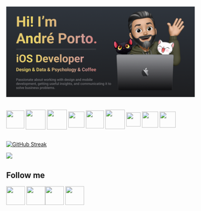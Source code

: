 [![Andre Porto Banner](./README.png)](https://andreporto.vercel.app)

<div style="display: inline_block, pointer-events: none"><br>
  <img align="center" height="48" width="48" pointer-events="none" src="https://andreporto.vercel.app/assets/icons/apple.svg" target="_blank">
  <img align="center" height="53" width="53" src="https://andreporto.vercel.app/assets/icons/ios.svg" target="_blank">
  <img align="center" height="53" width="53" src="https://andreporto.vercel.app/assets/icons/macos.svg" target="_blank">
  <img align="center" height="43" width="43" src="https://cdn.jsdelivr.net/gh/devicons/devicon/icons/swift/swift-original.svg">
  <img align="center" height=48" width=48" src="https://cdn.jsdelivr.net/gh/devicons/devicon/icons/xcode/xcode-original.svg">
  <img align="center" height="52" width="52" src="https://cdn.jsdelivr.net/gh/devicons/devicon/icons/firebase/firebase-plain.svg">
  <img align="center" height="38" width="38" src="https://andreporto.vercel.app/assets/icons/cocoapods.svg" target="_blank">
  <img align="center" height="43" width="43" src="https://cdn.jsdelivr.net/gh/devicons/devicon/icons/figma/figma-original.svg">
  <img align="center" height="43" width="43" src="https://cdn.jsdelivr.net/gh/devicons/devicon/icons/git/git-original.svg">
</div>
<br>

[![GitHub Streak](https://streak-stats.demolab.com/?user=andremporto&theme=dark)](https://git.io/streak-stats)

<img src="https://github-readme-stats.vercel.app/api/top-langs/?username=andremporto&layout=compact&langs_count=7&theme=great-gatsby"/>

## Follow me

<div>
    <a href="https://www.linkedin.com/in/andremporto/" target="_blank"><img align="center" height="50" width="50" src="https://andreporto.vercel.app/assets/icons/linkedin.svg" target="_blank"></a>
    <a href="https://www.instagram.com/andreporto.78" target="_blank"><img align="center" height="50" width="50" src="https://andreporto.vercel.app/assets/icons/instagram.svg" target="_blank"></a><a href="https://twitter.com/andremporto" target="_blank"><img align="center" height="50" width="50" src="https://andreporto.vercel.app/assets/icons/twitter.svg" target="_blank"></a>
    <a href="mailto:andreporto@me.com" target="_blank"><img align="center" height="50" width="50" src="https://andreporto.vercel.app/assets/icons/mail.svg" target="_blank"></a>
</div>
